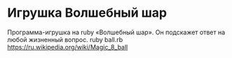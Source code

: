 # Игрушка Волшебный шар

Программа-игрушка на ruby «Волшебный шар». Он подскажет ответ на любой жизненный вопрос.
ruby ball.rb
https://ru.wikipedia.org/wiki/Magic_8_ball
